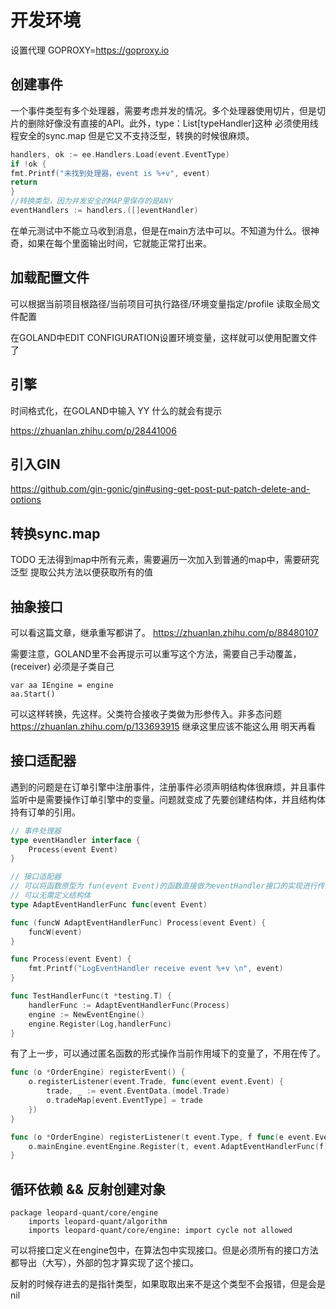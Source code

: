 



# 开发环境

设置代理 GOPROXY=https://goproxy.io


## 创建事件

一个事件类型有多个处理器，需要考虑并发的情况。多个处理器使用切片，但是切片的删除好像没有直接的API。此外，type：List[typeHandler]这种 必须使用线程安全的sync.map
但是它又不支持泛型，转换的时候很麻烦。

```go
handlers, ok := ee.Handlers.Load(event.EventType)
if !ok {
fmt.Printf("未找到处理器，event is %+v", event)
return
}
//转换类型，因为并发安全的MAP里保存的是ANY
eventHandlers := handlers.([]eventHandler)
```

在单元测试中不能立马收到消息，但是在main方法中可以。不知道为什么。很神奇，如果在每个里面输出时间，它就能正常打出来。


## 加载配置文件

可以根据当前项目根路径/当前项目可执行路径/环境变量指定/profile 读取全局文件配置

在GOLAND中EDIT CONFIGURATION设置环境变量，这样就可以使用配置文件了

## 引擎

时间格式化，在GOLAND中输入 YY 什么的就会有提示

https://zhuanlan.zhihu.com/p/28441006

## 引入GIN


https://github.com/gin-gonic/gin#using-get-post-put-patch-delete-and-options


## 转换sync.map


TODO 
无法得到map中所有元素，需要遍历一次加入到普通的map中，需要研究泛型 提取公共方法以便获取所有的值

## 抽象接口

可以看这篇文章，继承重写都讲了。
https://zhuanlan.zhihu.com/p/88480107

需要注意，GOLAND里不会再提示可以重写这个方法，需要自己手动覆盖，(receiver) 必须是子类自己

    var aa IEngine = engine
    aa.Start()

可以这样转换，先这样。父类符合接收子类做为形参传入。非多态问题
https://zhuanlan.zhihu.com/p/133693915  继承这里应该不能这么用 明天再看


## 接口适配器

遇到的问题是在订单引擎中注册事件，注册事件必须声明结构体很麻烦，并且事件监听中是需要操作订单引擎中的变量。问题就变成了先要创建结构体，并且结构体持有订单的引用。


```go
// 事件处理器
type eventHandler interface {
	Process(event Event)
}

// 接口适配器
// 可以将函数原型为 fun(event Event)的函数直接做为eventHandler接口的实现进行传入
// 可以无需定义结构体
type AdaptEventHandlerFunc func(event Event)

func (funcW AdaptEventHandlerFunc) Process(event Event) {
	funcW(event)
}

func Process(event Event) {
    fmt.Printf("LogEventHandler receive event %+v \n", event)
}

func TestHandlerFunc(t *testing.T) {
    handlerFunc := AdaptEventHandlerFunc(Process)
    engine := NewEventEngine()
    engine.Register(Log,handlerFunc)
}

```

有了上一步，可以通过匿名函数的形式操作当前作用域下的变量了，不用在传了。

```go
func (o *OrderEngine) registerEvent() {
	o.registerListener(event.Trade, func(event event.Event) {
		trade, _ := event.EventData.(model.Trade)
		o.tradeMap[event.EventType] = trade
	})
}

func (o *OrderEngine) registerListener(t event.Type, f func(e event.Event)) {
	o.mainEngine.eventEngine.Register(t, event.AdaptEventHandlerFunc(f))
}
```

## 循环依赖 && 反射创建对象


```
package leopard-quant/core/engine
	imports leopard-quant/algorithm
	imports leopard-quant/core/engine: import cycle not allowed
```

可以将接口定义在engine包中，在算法包中实现接口。但是必须所有的接口方法都导出（大写），外部的包才算实现了这个接口。


反射的时候存进去的是指针类型，如果取取出来不是这个类型不会报错，但是会是nil